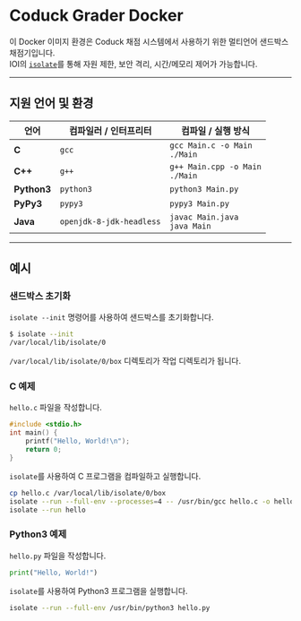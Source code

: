 # Coduck Grader Docker

이 Docker 이미지 환경은 Coduck 채점 시스템에서 사용하기 위한 멀티언어 샌드박스 채점기입니다.  
IOI의 [`isolate`](https://github.com/ioi/isolate)를 통해 자원 제한, 보안 격리, 시간/메모리 제어가 가능합니다.

---

## 지원 언어 및 환경

| 언어          | 컴파일러 / 인터프리터             | 컴파일 / 실행 방식                         |
|-------------|--------------------------|-------------------------------------|
| **C**       | `gcc`                    | `gcc Main.c -o Main`<br/>`./Main`   |
| **C++**     | `g++`                    | `g++ Main.cpp -o Main`<br/>`./Main` |
| **Python3** | `python3`                | `python3 Main.py`                   |
| **PyPy3**   | `pypy3`                  | `pypy3 Main.py`                     |
| **Java**    | `openjdk-8-jdk-headless` | `javac Main.java` <br/> `java Main` |

---

## 예시

### 샌드박스 초기화

`isolate --init` 명령어를 사용하여 샌드박스를 초기화합니다.

```bash
$ isolate --init
/var/local/lib/isolate/0
```

`/var/local/lib/isolate/0/box` 디렉토리가 작업 디렉토리가 됩니다.

### C 예제

`hello.c` 파일을 작성합니다.

```c
#include <stdio.h>
int main() {
    printf("Hello, World!\n");
    return 0;
}
```

`isolate`를 사용하여 C 프로그램을 컴파일하고 실행합니다.

```bash
cp hello.c /var/local/lib/isolate/0/box
isolate --run --full-env --processes=4 -- /usr/bin/gcc hello.c -o hello
isolate --run hello
```

### Python3 예제

`hello.py` 파일을 작성합니다.

```python
print("Hello, World!")
```

`isolate`를 사용하여 Python3 프로그램을 실행합니다.

```bash
isolate --run --full-env /usr/bin/python3 hello.py
```
